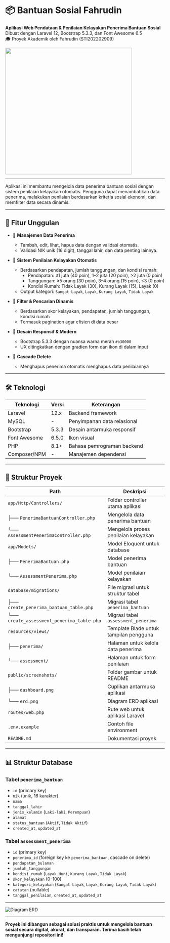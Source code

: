 # 📦 Bantuan Sosial Fahrudin

**Aplikasi Web Pendataan & Penilaian Kelayakan Penerima Bantuan Sosial**  
Dibuat dengan Laravel 12, Bootstrap 5.3.3, dan Font Awesome 6.5  
🎓 Proyek Akademik oleh Fahrudin (STI202202909)

[<img src="public/dashboard.jpg" width="400"/>](public/dashboard.jpg)

---

Aplikasi ini membantu mengelola data penerima bantuan sosial dengan sistem penilaian kelayakan otomatis. Pengguna dapat menambahkan data penerima, melakukan penilaian berdasarkan kriteria sosial ekonomi, dan memfilter data secara dinamis.

---

## 🚀 Fitur Unggulan

- 🔁 **Manajemen Data Penerima**
  - Tambah, edit, lihat, hapus data dengan validasi otomatis.
  - Validasi NIK unik (16 digit), tanggal lahir, dan data penting lainnya.

- 🧠 **Sistem Penilaian Kelayakan Otomatis**
  - Berdasarkan pendapatan, jumlah tanggungan, dan kondisi rumah:
    - Pendapatan: ≤1 juta (40 poin), 1–2 juta (20 poin), >2 juta (0 poin)
    - Tanggungan: ≥5 orang (30 poin), 3–4 orang (15 poin), <3 (0 poin)
    - Kondisi Rumah: Tidak Layak (30), Kurang Layak (15), Layak (0)
  - Output kategori: `Sangat Layak`, `Layak`, `Kurang Layak`, `Tidak Layak`

- 🔎 **Filter & Pencarian Dinamis**
  - Berdasarkan skor kelayakan, pendapatan, jumlah tanggungan, kondisi rumah
  - Termasuk pagination agar efisien di data besar

- 📱 **Desain Responsif & Modern**
  - Bootstrap 5.3.3 dengan nuansa warna merah `#b30000`
  - UX ditingkatkan dengan gradien form dan ikon di dalam input

- 🧹 **Cascade Delete**
  - Menghapus penerima otomatis menghapus data penilaiannya

---

## 🛠️ Teknologi

| Teknologi       | Versi     | Keterangan                            |
|----------------|-----------|----------------------------------------|
| Laravel        | 12.x      | Backend framework                      |
| MySQL          | -         | Penyimpanan data relasional            |
| Bootstrap      | 5.3.3     | Desain antarmuka responsif             |
| Font Awesome   | 6.5.0     | Ikon visual                            |
| PHP            | 8.1+      | Bahasa pemrograman backend             |
| Composer/NPM   | -         | Manajemen dependensi                   |

---

## 📂 Struktur Proyek

| Path                                      | Deskripsi                                      |
|-------------------------------------------|------------------------------------------------|
| `app/Http/Controllers/`                  | Folder controller utama aplikasi              |
| ├── `PenerimaBantuanController.php`      | Mengelola data penerima bantuan               |
| └── `AssessmentPenerimaController.php`   | Mengelola proses penilaian kelayakan          |
| `app/Models/`                            | Model Eloquent untuk database                 |
| ├── `PenerimaBantuan.php`                | Model penerima bantuan                        |
| └── `AssessmentPenerima.php`             | Model penilaian kelayakan                     |
| `database/migrations/`                   | File migrasi untuk struktur tabel             |
| ├── `create_penerima_bantuan_table.php`  | Migrasi tabel `penerima_bantuan`              |
| └── `create_assessment_penerima_table.php`| Migrasi tabel `assessment_penerima`           |
| `resources/views/`                       | Template Blade untuk tampilan pengguna        |
| ├── `penerima/`                          | Halaman untuk kelola data penerima            |
| └── `assessment/`                        | Halaman untuk form penilaian                  |
| `public/screenshots/`                    | Folder gambar untuk README                    |
| ├── `dashboard.png`                      | Cuplikan antarmuka aplikasi                   |
| └── `erd.png`                            | Diagram ERD aplikasi                          |
| `routes/web.php`                         | Rute web untuk aplikasi Laravel               |
| `.env.example`                           | Contoh file environment                       |
| `README.md`                              | Dokumentasi proyek                            |

---

## 📊 Struktur Database

### Tabel `penerima_bantuan`
- `id` (primary key)
- `nik` (unik, 16 karakter)
- `nama`
- `tanggal_lahir`
- `jenis_kelamin` (`Laki-laki`, `Perempuan`)
- `alamat`
- `status_bantuan` (`Aktif`, `Tidak Aktif`)
- `created_at`, `updated_at`

### Tabel `assessment_penerima`
- `id` (primary key)
- `penerima_id` (foreign key ke `penerima_bantuan`, cascade on delete)
- `pendapatan_bulanan`
- `jumlah_tanggungan`
- `kondisi_rumah` (`Layak Huni`, `Kurang Layak`, `Tidak Layak`)
- `skor_kelayakan` (0–100)
- `kategori_kelayakan` (`Sangat Layak`, `Layak`, `Kurang Layak`, `Tidak Layak`)
- `catatan` (nullable)
- `tanggal_penilaian`, `created_at`, `updated_at`

---

![Diagram ERD](public/screenshots/erd.png)

---

**Proyek ini dibangun sebagai solusi praktis untuk mengelola bantuan sosial secara digital, akurat, dan transparan. Terima kasih telah mengunjungi repositori ini!**
